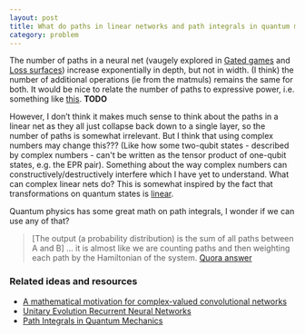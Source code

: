 ```yaml
---
layout: post
title: What do paths in linear networks and path integrals in quantum mechanices have in common?
category: problem
---
```


The number of paths in a neural net (vaugely explored in [Gated games](http://arxiv.org/abs/1604.01952) and [Loss surfaces](https://arxiv.org/abs/1412.0233)) increase exponentially in depth, but not in width. (I think) the number of additional operations (ie from the matmuls) remains the same for both. It would be nice to relate the number of paths to expressive power, i.e. something like [this](http://arxiv.org/abs/1512.03965). __TODO__

However, I don’t think it makes much sense to think about the paths in a linear net as they all just collapse back down to a single layer, so the number of paths is somewhat irrelevant. But I think that using complex numbers may change this??? (Like how some two-qubit states - described by complex numbers - can't be written as the tensor product of one-qubit states, e.g. the EPR pair). Something about the way complex numbers can constructively/destructively interfere which I have yet to understand. What can complex linear nets do? This is somewhat inspired by the fact that transformations on quantum states is [linear](http://arxiv.org/pdf/quant-ph/9801041.pdf). 

Quantum physics has some great math on path integrals, I wonder if we can use any of that?

> \[The output (a probability distribution) is the sum of all paths between A and B\] ... it is almost like we are counting paths and then weighting each path by the Hamiltonian of the system. [Quora answer](https://www.quora.com/How-can-Feynmans-path-integral-formulation-of-quantum-mechanics-be-explained-in-layman-terms)

### Related ideas and resources

* [A mathematical motivation for complex-valued convolutional networks](https://arxiv.org/abs/1503.03438)
* [Unitary Evolution Recurrent Neural Networks](http://arxiv.org/abs/1511.06464)
* [Path Integrals in Quantum Mechanics](http://web.mit.edu/dvp/www/Work/8.06/dvp-8.06-paper.pdf)